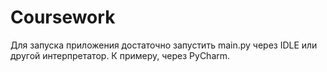 # Coursework
Для запуска приложения достаточно запустить main.py через IDLE или другой интерпретатор. К примеру, через PyCharm.
